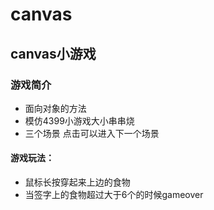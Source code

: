 # canvas
## canvas小游戏
### 游戏简介
- 面向对象的方法
- 模仿4399小游戏大小串串烧
- 三个场景 点击可以进入下一个场景
#### 游戏玩法：
- 鼠标长按穿起来上边的食物
- 当签字上的食物超过大于6个的时候gameover
